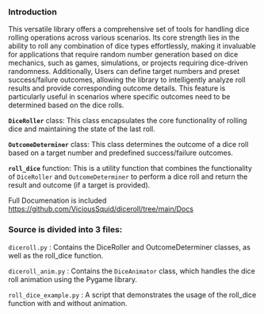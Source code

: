 ### Introduction

This versatile library offers a comprehensive set of tools for handling dice rolling operations across various scenarios. Its core strength lies in the ability to roll any combination of dice types effortlessly, making it invaluable for applications that require random number generation based on dice mechanics, such as games, simulations, or projects requiring dice-driven randomness.
Additionally, Users can define target numbers and preset success/failure outcomes, allowing the library to intelligently analyze roll results and provide corresponding outcome details. This feature is particularly useful in scenarios where specific outcomes need to be determined based on the dice rolls.

<code style="color : name_color">**DiceRoller**</code> class: This class encapsulates the core functionality of rolling dice and maintaining the state of the last roll.

<code style="color : name_color">**OutcomeDeterminer**</code> class: This class determines the outcome of a dice roll based on a target number and predefined success/failure outcomes.

<code style="color : name_color">**roll_dice**</code> function: This is a utility function that combines the functionality of <code style="color : name_color">DiceRoller</code> and <code style="color : name_color">OutcomeDeterminer</code> to perform a dice roll and return the result and outcome (if a target is provided).

Full Documenation is included https://github.com/ViciousSquid/diceroll/tree/main/Docs

### Source is divided into 3 files:


<code style="color : name_color">diceroll.py</code> : Contains the DiceRoller and OutcomeDeterminer classes, as well as the roll_dice function.

<code style="color : name_color">diceroll_anim.py</code> : Contains the <code style="color : name_color">DiceAnimator</code> class, which handles the dice roll animation using the Pygame library.

<code style="color : name_color">roll_dice_example.py</code> : A script that demonstrates the usage of the roll_dice function with and without animation.
